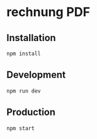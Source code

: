 # rechnung PDF

## Installation
```
npm install
```

## Development
```
npm run dev
```

## Production 
```
npm start
```
